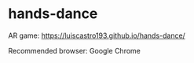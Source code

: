 # hands-dance
AR game: https://luiscastro193.github.io/hands-dance/

Recommended browser: Google Chrome
